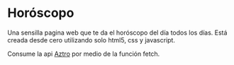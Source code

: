 # Horóscopo

Una sensilla pagina web que te da el horóscopo del día todos los días. Está creada desde cero utilizando solo html5, css y javascript.

Consume la api [Aztro](https://aztro.readthedocs.io/en/latest/) por medio de la función fetch.